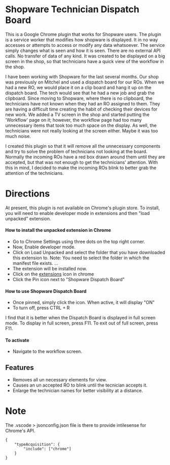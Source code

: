 # Shopware Technician Dispatch Board 


This is a Google Chrome plugin that works for Shopware users. The plugin is a service worker that modifies how shopware is displayed. It in no way accesses or attempts to access or modify any data whatsoever. The service simply changes what is seen and how it is seen. There are no external API calls. No transfer of data of any kind. It was created to be displayed on a big screen in the shop, so that technicians have a quick view of the workflow in the shop. 

I have been working with Shopware for the last several months. Our shop was previously on Mitchel and used a dispatch board for our ROs. When we had a new RO, we would place it on a clip board and hang it up on the dispatch board. The tech would see that he had a new job and grab the clipboard. Since moving to Shopware, where there is no clipboard, the technicians have not known when they had an RO assigned to them. They are having a difficult time creating the habit of checking their devices for new work. We added a TV screen in the shop and started putting the 'Workflow' page on it; however, the workflow page had too many unnecessary items that took too much space on the display. As well, the technicians were not really looking at the screen either. Maybe it was too much noise. 

I created this plugin so that it will remove all the unnecessary components and try to solve the problem of technicians not looking at the board. Normally the incoming ROs have a red box drawn around them until they are accepted, but that was not enough to get the technicians' attention. With this in mind, I decided to make the incoming ROs blink to better grab the attention of the technicians. 

# Directions
At present, this plugin is not available on Chrome's plugin store. To install, you will need to enable developer mode in extensions and then "load unpacked" extension. 

#### How to install the unpacked extension in Chrome
* Go to Chrome Settings using three dots on the top right corner.
* Now, Enable developer mode.
* Click on Load Unpacked and select the folder that you have downloaded this extension to. Note: You need to select the folder in which the manifest file exists. ...
* The extension will be installed now.
* Click on the [extensions](images/ChromeExtensions.png) icon in chrome
* Click the Pin icon next to "Shopware Dispatch Board"

#### How to use Shopware Dispatch Board
* Once pinned, simply click the icon. When active, it will display "ON" 
* To turn off, press CTRL + R 

I find that it is better when the Dispatch Board is displayed in full screen mode. To display in full screen, press F11. To exit out of full screen, press F11. 

#### To activate
* Navigate to the workflow screen. 


## Features 

* Removes all un necessary elements for view. 
* Causes an un accepted RO to blink until the tecnician accepts it. 
* Enlarge the technician names for better visibility at a distance. 

# Note
The .vscode > jsonconfig.json file is there to provide intilesense for Chrome's API.  
```
{ 
    "typeAcquisition": { 
        "include": ["chrome"] 
    } 
}

```

